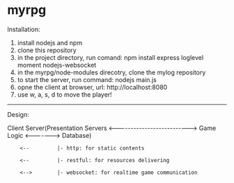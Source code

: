 # myrpg

Installation:

1. install nodejs and npm
2. clone this repository
3. in the project directory, run comand:
    npm install express  loglevel  moment nodejs-websocket
4. in the myrpg/node-modules direcotry, clone the mylog repository
5. to start the server, run command:
    nodejs main.js
6. opne the client at browser, url: http://localhost:8080
7. use w, a, s, d to move the player!

--------------------------------------------------------------------

Design:

Client       Server(Presentation Servers <--------------------------> Game Logic <-------> Database)

        <--         |- http: for static contents
        
        <--         |- restful: for resources delivering
        
        <-->        |- websocket: for realtime game communication
